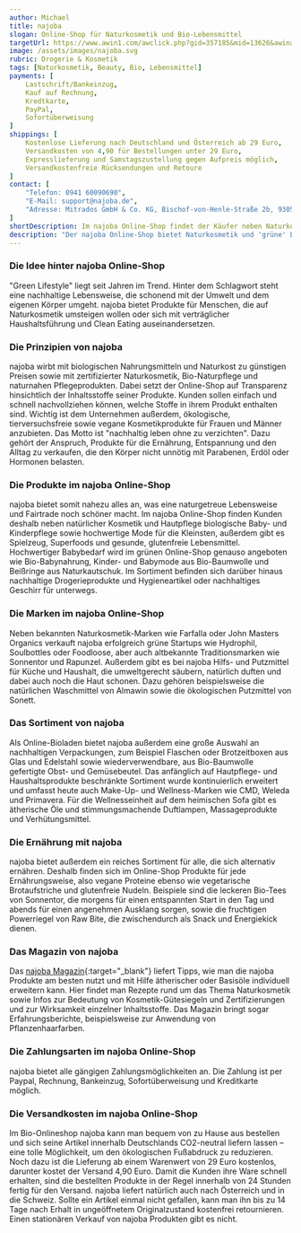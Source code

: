 ```yaml
---
author: Michael
title: najoba
slogan: Online-Shop für Naturkosmetik und Bio-Lebensmittel
targetUrl: https://www.awin1.com/awclick.php?gid=357185&mid=13626&awinaffid=731132&linkid=2340019&clickref=
image: /assets/images/najoba.svg
rubric: Drogerie & Kosmetik
tags: [Naturkosmetik, Beauty, Bio, Lebensmittel]
payments: [
    Lastschrift/Bankeinzug,
    Kauf auf Rechnung,
    Kredtkarte,
    PayPal,
    Sofortüberweisung
]
shippings: [
    Kostenlose Lieferung nach Deutschland und Österreich ab 29 Euro,
    Versandkosten von 4,90 für Bestellungen unter 29 Euro,
    Expresslieferung und Samstagszustellung gegen Aufpreis möglich,
    Versandkostenfreie Rücksendungen und Retoure
]
contact: [
    "Telefon: 0941 60090690", 
    "E-Mail: support@najoba.de",
    "Adresse: Mitrados GmbH & Co. KG, Bischof-von-Henle-Straße 2b, 93051 Regensburg"
]
shortDescription: Im najoba Online-Shop findet der Käufer neben Naturkosmetik-Produkten, Bio-Lebensmittels, Mode- und Haulhaltsartikeln alles rund um den Green Lifestyle
description: "Der najoba Online-Shop bietet Naturkosmetik und 'grüne' Lifestyle-Produkte wie Bekleidung für Damen, Babys und Kinder sowie Schuhe und Haushaltsartikel. Zu den Topmarken des Händlers gehören unter anderem Primavera, Logona Naturkosmetik und Weleda. najoba informiert auf der Seite seines Online-Shops außerdem über alternative Ernährungsformen und empfiehlt passende Produkte für die vegane, laktosefreie sowie glutenfreie Ernährung."
---
```


### Die Idee hinter najoba Online-Shop

"Green Lifestyle" liegt seit Jahren im Trend. Hinter dem Schlagwort steht eine nachhaltige Lebensweise, die schonend mit der Umwelt und dem eigenen Körper umgeht. najoba bietet Produkte für Menschen, die auf Naturkosmetik umsteigen wollen oder sich mit verträglicher Haushaltsführung und Clean Eating auseinandersetzen.

### Die Prinzipien von najoba

najoba wirbt mit biologischen Nahrungsmitteln und Naturkost zu günstigen Preisen sowie mit zertifizierter Naturkosmetik, Bio-Naturpflege und naturnahen Pflegeprodukten. Dabei setzt der Online-Shop auf Transparenz hinsichtlich der Inhaltsstoffe seiner Produkte. Kunden sollen einfach und schnell nachvollziehen können, welche Stoffe in ihrem Produkt enthalten sind. Wichtig ist dem Unternehmen außerdem, ökologische, tierversuchsfreie sowie vegane Kosmetikprodukte für Frauen und Männer anzubieten. Das Motto ist "nachhaltig leben ohne zu verzichten". Dazu gehört der Anspruch, Produkte für die Ernährung, Entspannung und den Alltag zu verkaufen, die den Körper nicht unnötig mit Parabenen, Erdöl oder Hormonen belasten.

### Die Produkte im najoba Online-Shop

najoba bietet somit nahezu alles an, was eine naturgetreue Lebensweise und Fairtrade noch schöner macht. Im najoba Online-Shop finden Kunden deshalb neben natürlicher Kosmetik und Hautpflege biologische Baby- und Kinderpflege sowie hochwertige Mode für die Kleinsten, außerdem gibt es Spielzeug, Superfoods und gesunde, glutenfreie Lebensmittel. Hochwertiger Babybedarf wird im grünen Online-Shop genauso angeboten wie Bio-Babynahrung, Kinder- und Babymode aus Bio-Baumwolle und Beißringe aus Naturkautschuk. Im Sortiment befinden sich darüber hinaus nachhaltige Drogerieprodukte und Hygieneartikel oder nachhaltiges Geschirr für unterwegs.

### Die Marken im najoba Online-Shop

Neben bekannten Naturkosmetik-Marken wie Farfalla oder John Masters Organics verkauft najoba erfolgreich grüne Startups wie Hydrophil, Soulbottles oder Foodloose, aber auch altbekannte Traditionsmarken wie Sonnentor und Rapunzel. Außerdem gibt es bei najoba Hilfs- und Putzmittel für Küche und Haushalt, die umweltgerecht säubern, natürlich duften und dabei auch noch die Haut schonen. Dazu gehören beispielsweise die natürlichen Waschmittel von Almawin sowie die ökologischen Putzmittel von Sonett.

### Das Sortiment von najoba

Als Online-Bioladen bietet najoba außerdem eine große Auswahl an nachhaltigen Verpackungen, zum Beispiel Flaschen oder Brotzeitboxen aus Glas und Edelstahl sowie wiederverwendbare, aus Bio-Baumwolle gefertigte Obst- und Gemüsebeutel. Das anfänglich auf Hautpflege- und Haushaltsprodukte beschränkte Sortiment wurde kontinuierlich erweitert und umfasst heute auch Make-Up- und Wellness-Marken wie CMD, Weleda und Primavera. Für die Wellnesseinheit auf dem heimischen Sofa gibt es ätherische Öle und stimmungsmachende Duftlampen, Massageprodukte und Verhütungsmittel.

### Die Ernährung mit najoba

najoba bietet außerdem ein reiches Sortiment für alle, die sich alternativ ernähren. Deshalb finden sich im Online-Shop Produkte für jede Ernährungsweise, also vegane Proteine ebenso wie vegetarische Brotaufstriche und glutenfreie Nudeln. Beispiele sind die leckeren Bio-Tees von Sonnentor, die morgens für einen entspannten Start in den Tag und abends für einen angenehmen Ausklang sorgen, sowie die fruchtigen Powerriegel von Raw Bite, die zwischendurch als Snack und Energiekick dienen.

### Das Magazin von najoba

Das [najoba Magazin](https://www.najoba.de/magazin/){:target="_blank"} liefert Tipps, wie man die najoba Produkte am besten nutzt und mit Hilfe ätherischer oder Basisöle individuell erweitern kann. Hier findet man Rezepte rund um das Thema Naturkosmetik sowie Infos zur Bedeutung von Kosmetik-Gütesiegeln und Zertifizierungen und zur Wirksamkeit einzelner Inhaltsstoffe. Das Magazin bringt sogar Erfahrungsberichte, beispielsweise zur Anwendung von Pflanzenhaarfarben.

### Die Zahlungsarten im najoba Online-Shop

najoba bietet alle gängigen Zahlungsmöglichkeiten an. Die Zahlung ist per Paypal, Rechnung, Bankeinzug, Sofortüberweisung und Kreditkarte möglich.
### Die Versandkosten im najoba Online-Shop

Im Bio-Onlineshop najoba kann man bequem von zu Hause aus bestellen und sich seine Artikel innerhalb Deutschlands CO2-neutral liefern lassen – eine tolle Möglichkeit, um den ökologischen Fußabdruck zu reduzieren. Noch dazu ist die Lieferung ab einem Warenwert von 29 Euro kostenlos, darunter kostet der Versand 4,90 Euro. Damit die Kunden ihre Ware schnell erhalten, sind die bestellten Produkte in der Regel innerhalb von 24 Stunden fertig für den Versand. najoba liefert natürlich auch nach Österreich und in die Schweiz. Sollte ein Artikel einmal nicht gefallen, kann man ihn bis zu 14 Tage nach Erhalt in ungeöffnetem Originalzustand kostenfrei retournieren. Einen stationären Verkauf von najoba Produkten gibt es nicht.